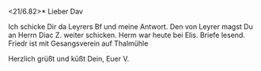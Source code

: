  <21/6.82>*
Lieber Dav

Ich schicke Dir da Leyrers Bf und meine Antwort. Den von Leyrer magst Du an Herrn Diac Z. weiter schicken. Herm war heute bei Elis. Briefe lesend. Friedr ist mit Gesangsverein auf Thalmühle

 Herzlich grüßt und küßt Dein,
 Euer V.
